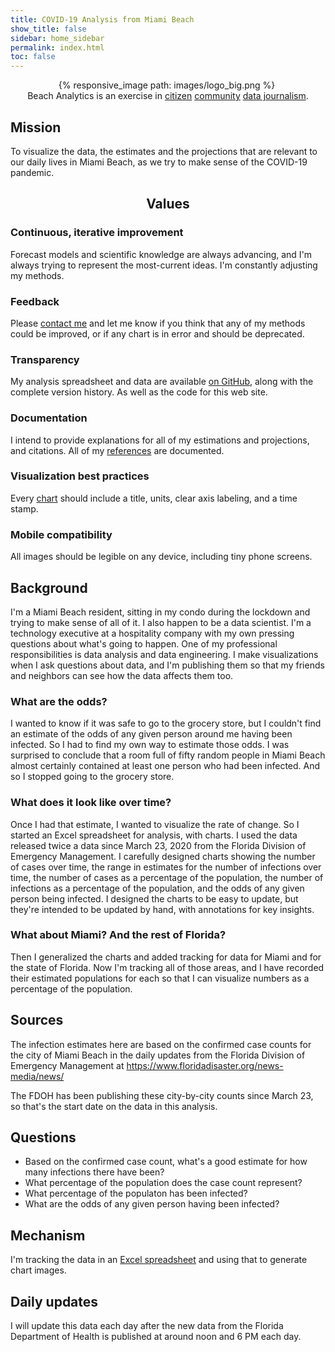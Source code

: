```yaml
---
title: COVID-19 Analysis from Miami Beach
show_title: false
sidebar: home_sidebar
permalink: index.html
toc: false
---
```


<div class="logo_background" align="center">
  {% responsive_image path: images/logo_big.png %}
  <img class="img-responsive logo" src=""/>
</div>
<div class="sub-image-jumbotron jumbotron lead" align="center">
  Beach Analytics is an exercise in <a href="https://en.wikipedia.org/wiki/Citizen_journalism">citizen</a> <a href="https://en.wikipedia.org/wiki/Community_journalism">community</a> <a href="https://en.wikipedia.org/wiki/Data_journalism">data journalism</a>.
</div>

<div class="jumbotron" id="mission">
<div class="pricing-header px-3 py-3 pt-md-5 pb-md-4 mx-auto text-center">
  <h2 class="display-4">Mission</h2>
  <p class="lead">To visualize the data, the estimates and the projections that are relevant to our daily lives in Miami Beach, as we try to make sense of the COVID-19 pandemic.</p>
</div>

  <center>
    <h2 class="display-4">Values</h2>
  </center>

  <div class="row">
    <div class="col-sm-6">
      <h3>Continuous, iterative improvement</h3>
      Forecast models and scientific knowledge are always advancing, and I'm always trying to represent the most-current ideas.  I'm constantly
      adjusting my methods.
    </div>
    <div class="col-sm-6">
      <h3>Feedback</h3>
      Please <a href="/contact.html">contact me</a> and let me know if you think that any of my methods could be improved, or if any chart is in error and should be deprecated.
    </div>
  </div>

  <div class="row">
    <div class="col-sm-6">
      <h3>Transparency</h3>
      My analysis spreadsheet and data are available <a href="https://github.com/endymion/BeachCov2">on GitHub</a>, along with the complete version history. As well as the code for this web site.
    </div>
    <div class="col-sm-6">
      <h3>Documentation</h3>
      I intend to provide explanations for all of my estimations and projections, and citations.  All of my <a href="/references.html">references</a> are documented.
    </div>
  </div>

  <div class="row">
    <div class="col-sm-6">
      <h3>Visualization best practices</h3>
      Every <a href="charts.html">chart</a> should include a title, units, clear axis labeling, and a time stamp.
    </div>
    <div class="col-sm-6">
      <h3>Mobile compatibility</h3>
      All images should be legible on any device, including tiny phone screens.
    </div>
  </div>
</div>

## Background

I'm a Miami Beach resident, sitting in my condo during the lockdown and trying to make sense of all of it.  I also happen to be a data scientist.  I'm a technology executive at a hospitality company with my own pressing questions about what's going to happen.  One of my professional responsibilities is data analysis and data engineering.  I make visualizations when I ask questions about data, and I'm publishing them so that my friends and neighbors can see how the data affects them too.

### What are the odds?

 I wanted to know if it was safe to go to the grocery store, but I couldn't find an estimate of the odds of any given person around me having been infected.  So I had to find my own way to estimate those odds.  I was surprised to conclude that a room full of fifty random people in Miami Beach almost certainly contained at least one person who had been infected.  And so I stopped going to the grocery store.

### What does it look like over time?

Once I had that estimate, I wanted to visualize the rate of change.  So I started an Excel spreadsheet for analysis, with charts.  I used the data released twice a data since March 23, 2020 from the Florida Division of Emergency Management.  I carefully designed charts showing the number of cases over time, the range in estimates for the number of infections over time, the number of cases as a percentage of the population, the number of infections as a percentage of the population, and the odds of any given person being infected.  I designed the charts to be easy to update, but they're intended to be updated by hand, with annotations for key insights.

### What about Miami?  And the rest of Florida?

Then I generalized the charts and added tracking for data for Miami and for the state of Florida.  Now I'm tracking all of those areas, and I have recorded their estimated populations for each so that I can visualize numbers as a percentage of the population.

## Sources

The infection estimates here are based on the confirmed case counts for the city of Miami Beach in the daily updates from the Florida Division of Emergency Management at https://www.floridadisaster.org/news-media/news/

The FDOH has been publishing these city-by-city counts since March 23, so that's the start date on the data in this analysis.

## Questions

* Based on the confirmed case count, what's a good estimate for how many infections there have been?
* What percentage of the population does the case count represent?
* What percentage of the populaton has been infected?
* What are the odds of any given person having been infected?

## Mechanism

I'm tracking the data in an [Excel spreadsheet](https://github.com/endymion/SARS-CoV-2_Analysis/blob/master/SARS-CoV-2%20Infection%20Odds%20-%20Miami%20Beach.xlsx) and using that to generate chart images.

## Daily updates

I will update this data each day after the new data from the Florida Department of Health is published at around noon and 6 PM each day.
